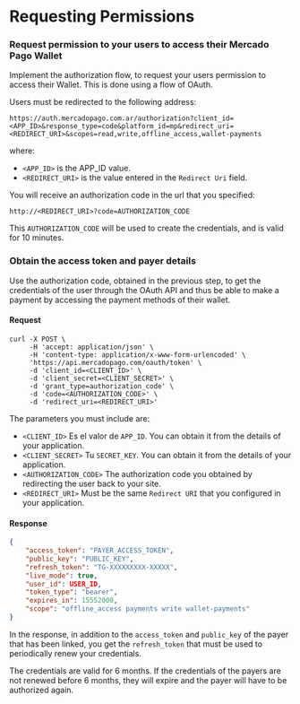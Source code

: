 ﻿---
  indexable: false
---

# Requesting Permissions

### Request permission to your users to access their Mercado Pago Wallet

Implement the authorization flow, to request your users permission to access their Wallet. This is done using a flow of OAuth.

Users must be redirected to the following address:

`https://auth.mercadopago.com.ar/authorization?client_id=<APP_ID>&response_type=code&platform_id=mp&redirect_uri=<REDIRECT_URI>&scopes=read,write,offline_access,wallet-payments`

where:

* `<APP_ID>` is the APP_ID value.
* `<REDIRECT_URI>` is the value entered in the `Redirect Uri` field.

You will receive an authorization code in the url that you specified: 

`http://<REDIRECT_URI>?code=AUTHORIZATION_CODE`

This `AUTHORIZATION_CODE` will be used to create the credentials, and is valid for 10 minutes.

### Obtain the access token and payer details

Use the authorization code, obtained in the previous step, to get the credentials of the user through the OAuth API and thus be able to make a payment by accessing the payment methods of their wallet.

#### Request
```curl
curl -X POST \
     -H 'accept: application/json' \
     -H 'content-type: application/x-www-form-urlencoded' \
     'https://api.mercadopago.com/oauth/token' \
     -d 'client_id=<CLIENT_ID>' \
     -d 'client_secret=<CLIENT_SECRET>' \
     -d 'grant_type=authorization_code' \
     -d 'code=<AUTHORIZATION_CODE>' \
     -d 'redirect_uri=<REDIRECT_URI>'
```

The parameters you must include are:

* `<CLIENT_ID>` Es el valor de `APP_ID`. You can obtain it from the details of your application.
* `<CLIENT_SECRET>` Tu `SECRET_KEY`. You can obtain it from the details of your application.
* `<AUTHORIZATION_CODE>` The authorization code you obtained by redirecting the user back to your site.
* `<REDIRECT_URI>` Must be the same `Redirect URI` that you configured in your application.

#### Response
```json
{
    "access_token": "PAYER_ACCESS_TOKEN",
    "public_key": "PUBLIC_KEY",
    "refresh_token": "TG-XXXXXXXXX-XXXXX",
    "live_mode": true,
    "user_id": USER_ID,
    "token_type": "bearer",
    "expires_in": 15552000,
    "scope": "offline_access payments write wallet-payments"
}
```

In the response, in addition to the `access_token` and `public_key` of the payer that has been linked, you get the `refresh_token` that must be used to periodically renew your credentials.

The credentials are valid for 6 months. If the credentials of the payers are not renewed before 6 months, they will expire and the payer will have to be authorized again.
